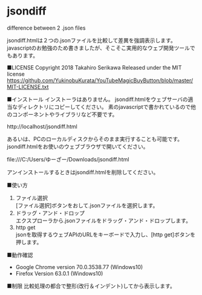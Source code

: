 # jsondiff
difference between 2 .json files

jsondiff.htmlは２つの.jsonファイルを比較して差異を強調表示します。
javascriptのお勉強のため書きましたが、そこそこ実用的なウェブ開発ツールでもあります。

■LICENSE
Copyright 2018 Takahiro Serikawa
Released under the MIT license
https://github.com/YukinobuKurata/YouTubeMagicBuyButton/blob/master/MIT-LICENSE.txt

■インストール
インストーラはありません。
jsondiff.htmlをウェブサーバの適当なディレクトリにコピーしてください。
素のjavascriptで書かれているので他のコンポーネントやライブラリなど不要です。

http://localhost/jsondiff.html

あるいは、PCのローカルディスクからそのまま実行することも可能です。
jsondiff.htmlをお使いのウェブブラウザで開いてください。

file:///C:/Users/ゆーざー/Downloads/jsondiff.html

アンインストールするときはjsondiff.htmlを削除してください。

■使い方
1. ファイル選択  
[ファイル選択]ボタンをおして.jsonファイルを選択します。
2. ドラッグ・アンド・ドロップ  
エクスプローラから.jsonファイルをドラッグ・アンド・ドロップします。
3. http get  
jsonを取得するウェブAPIのURLをキーボードで入力し、[http get]ボタンを押します。

■動作確認
- Google Chrome version 70.0.3538.77 (Windows10)
- Firefox Version 63.0.1 (Windows10)

■制限
比較処理の都合で整形(改行＆インデント)してから表示します。

